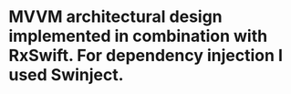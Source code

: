 # MVVM architectural design implemented in combination with RxSwift. For dependency injection I used Swinject.

